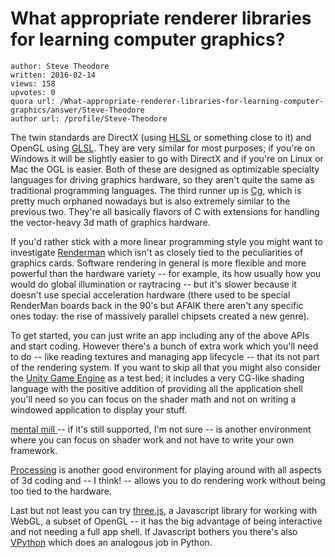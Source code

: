 # What appropriate renderer libraries for learning computer graphics?

	author: Steve Theodore
	written: 2016-02-14
	views: 158
	upvotes: 0
	quora url: /What-appropriate-renderer-libraries-for-learning-computer-graphics/answer/Steve-Theodore
	author url: /profile/Steve-Theodore


The twin standards are DirectX (using [HLSL](https://msdn.microsoft.com/en-us/library/windows/desktop/bb509561(v=vs.85).aspx) or something close to it) and OpenGL using [GLSL](http://nehe.gamedev.net/article/glsl_an_introduction/25007/). They are very similar for most purposes; if you're on Windows it will be slightly easier to go with DirectX and if you're on Linux or Mac the OGL is easier. Both of these are designed as optimizable specialty languages for driving graphics hardware, so they aren't quite the same as traditional programming languages. The third runner up is [Cg,](https://en.wikipedia.org/wiki/Cg_(programming_language)) which is pretty much orphaned nowadays but is also extremely similar to the previous two. They're all basically flavors of C with extensions for handling the vector-heavy 3d math of graphics hardware.

If you'd rather stick with a more linear programming style you might want to investigate [Renderman](https://renderman.pixar.com/resources/current/RenderMan/home.html) which isn't as closely tied to the peculiarities of graphics cards. Software rendering in general is more flexible and more powerful than the hardware variety -- for example, its how usually how you would do global illumination or raytracing -- but it's slower because it doesn't use special acceleration hardware (there used to be special RenderMan boards back in the 90's but AFAIK there aren't any specific ones today: the rise of massively parallel chipsets created a new genre).




To get started, you can just write an app including any of the above APIs and start coding. However there's a bunch of extra work which you'll need to do -- like reading textures and managing app lifecycle -- that its not part of the rendering system. If you want to skip all that you might also consider the [Unity Game Engine](https://unity3d.com/) as a test bed; it includes a very CG-like shading language with the positive addition of providing all the application shell you'll need so you can focus on the shader math and not on writing a windowed application to display your stuff. 

[mental mill ](https://forum.nvidia-arc.com/showthread.php?12284-mental-mill-1-2-release-and-download)-- if it's still supported, I'm not sure -- is another environment where you can focus on shader work and not have to write your own framework.

[Processing](https://processing.org/) is another good environment for playing around with all aspects of 3d coding and -- I think! -- allows you to do rendering work without being too tied to the hardware.

 Last but not least you can try [three.js](http://threejs.org/), a Javascript library for working with WebGL, a subset of OpenGL -- it has the big advantage of being interactive and not needing a full app shell. If Javascript bothers you there's also [VPython](http://vpython.org/) which does an analogous job in Python.

 

